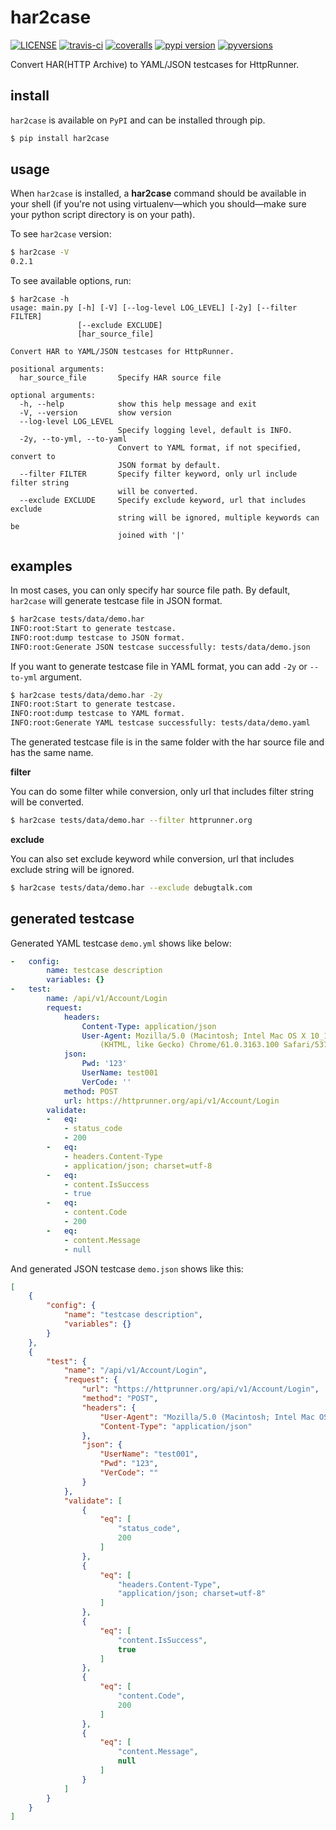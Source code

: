 # har2case

[![LICENSE](https://img.shields.io/github/license/HttpRunner/har2case.svg)](https://pypi.org/project/har2case/) [![travis-ci](https://travis-ci.org/HttpRunner/har2case.svg?branch=master)](https://travis-ci.org/HttpRunner/har2case) [![coveralls](https://coveralls.io/repos/github/HttpRunner/har2case/badge.svg?branch=master)](https://coveralls.io/github/HttpRunner/har2case?branch=master) [![pypi version](https://img.shields.io/pypi/v/har2case.svg)](https://pypi.python.org/project/har2case/) [![pyversions](https://img.shields.io/pypi/pyversions/har2case.svg)](https://pypi.python.org/project/har2case/)

Convert HAR(HTTP Archive) to YAML/JSON testcases for HttpRunner.


## install

`har2case` is available on `PyPI` and can be installed through pip.

```bash
$ pip install har2case
```

## usage

When `har2case` is installed, a **har2case** command should be available in your shell (if you're not using
virtualenv—which you should—make sure your python script directory is on your path).

To see `har2case` version:

```bash
$ har2case -V
0.2.1
```

To see available options, run:

```text
$ har2case -h
usage: main.py [-h] [-V] [--log-level LOG_LEVEL] [-2y] [--filter FILTER]
               [--exclude EXCLUDE]
               [har_source_file]

Convert HAR to YAML/JSON testcases for HttpRunner.

positional arguments:
  har_source_file       Specify HAR source file

optional arguments:
  -h, --help            show this help message and exit
  -V, --version         show version
  --log-level LOG_LEVEL
                        Specify logging level, default is INFO.
  -2y, --to-yml, --to-yaml
                        Convert to YAML format, if not specified, convert to
                        JSON format by default.
  --filter FILTER       Specify filter keyword, only url include filter string
                        will be converted.
  --exclude EXCLUDE     Specify exclude keyword, url that includes exclude
                        string will be ignored, multiple keywords can be
                        joined with '|'
```

## examples

In most cases, you can only specify har source file path. By default, `har2case` will generate testcase file in JSON format.

```bash
$ har2case tests/data/demo.har
INFO:root:Start to generate testcase.
INFO:root:dump testcase to JSON format.
INFO:root:Generate JSON testcase successfully: tests/data/demo.json
```

If you want to generate testcase file in YAML format, you can add `-2y` or `--to-yml` argument.

```bash
$ har2case tests/data/demo.har -2y
INFO:root:Start to generate testcase.
INFO:root:dump testcase to YAML format.
INFO:root:Generate YAML testcase successfully: tests/data/demo.yaml
```

The generated testcase file is in the same folder with the har source file and has the same name.

**filter**

You can do some filter while conversion, only url that includes filter string will be converted.

```bash
$ har2case tests/data/demo.har --filter httprunner.org
```

**exclude**

You can also set exclude keyword while conversion, url that includes exclude string will be ignored.

```bash
$ har2case tests/data/demo.har --exclude debugtalk.com
```

## generated testcase

Generated YAML testcase `demo.yml` shows like below:

```yaml
-   config:
        name: testcase description
        variables: {}
-   test:
        name: /api/v1/Account/Login
        request:
            headers:
                Content-Type: application/json
                User-Agent: Mozilla/5.0 (Macintosh; Intel Mac OS X 10_12_6) AppleWebKit/537.36
                    (KHTML, like Gecko) Chrome/61.0.3163.100 Safari/537.36
            json:
                Pwd: '123'
                UserName: test001
                VerCode: ''
            method: POST
            url: https://httprunner.org/api/v1/Account/Login
        validate:
        -   eq:
            - status_code
            - 200
        -   eq:
            - headers.Content-Type
            - application/json; charset=utf-8
        -   eq:
            - content.IsSuccess
            - true
        -   eq:
            - content.Code
            - 200
        -   eq:
            - content.Message
            - null
```

And generated JSON testcase `demo.json` shows like this:

```json
[
    {
        "config": {
            "name": "testcase description",
            "variables": {}
        }
    },
    {
        "test": {
            "name": "/api/v1/Account/Login",
            "request": {
                "url": "https://httprunner.org/api/v1/Account/Login",
                "method": "POST",
                "headers": {
                    "User-Agent": "Mozilla/5.0 (Macintosh; Intel Mac OS X 10_12_6) AppleWebKit/537.36 (KHTML, like Gecko) Chrome/61.0.3163.100 Safari/537.36",
                    "Content-Type": "application/json"
                },
                "json": {
                    "UserName": "test001",
                    "Pwd": "123",
                    "VerCode": ""
                }
            },
            "validate": [
                {
                    "eq": [
                        "status_code",
                        200
                    ]
                },
                {
                    "eq": [
                        "headers.Content-Type",
                        "application/json; charset=utf-8"
                    ]
                },
                {
                    "eq": [
                        "content.IsSuccess",
                        true
                    ]
                },
                {
                    "eq": [
                        "content.Code",
                        200
                    ]
                },
                {
                    "eq": [
                        "content.Message",
                        null
                    ]
                }
            ]
        }
    }
]
```